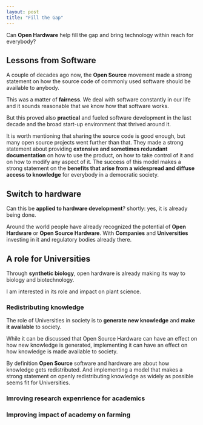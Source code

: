 ```yaml
---
layout: post
title: "Fill the Gap"
---
```


Can **Open Hardware** help fill the gap and bring technology within reach for
everybody?

## Lessons from Software

A couple of decades ago now, the **Open Source** movement made a strong
statement on how the source code of commonly used software should be available
to anybody.

This was a matter of **fairness**. We deal with software constantly in our
life and it sounds reasonable that we know how that software works.

But this proved also **practical** and fueled software development in the last
decade and the broad start-up environment that thrived around it.

It is worth mentioning that sharing the source code is good enough, but many
open source projects went further than that.
They made a strong statement about providing **extensive and sometimes redundant
documentation** on how to use the product, on how to take control of it and on
how to modify any aspect of it.
The success of this model makes a strong statement on the **benefits that arise
from a widespread and diffuse access to knowledge** for everybody in a
democratic society.

## Switch to hardware

Can this be **applied to hardware development**? shortly: yes, it is
already being done.

Around the world people have already recognized the potential of
**Open Hardware** or **Open Source Hardware**. With **Companies** and
**Universities** investing in it and regulatory bodies already there.

## A role for Universities

Through **synthetic biology**, open hardware is already making its way to
biology and biotechnology.

I am interested in its role and impact on plant science.

### Redistributing knowledge

The role of Universities in society is to **generate new knowledge** and **make
it available** to society.

While it can be discussed that Open Source Hardware can have an effect on how
new knowledge is generated, implementing it can have an effect on how knowledge
is made available to society.

By definition **Open Source** software and hardware are about how knowledge gets
redistributed. And implementing a model that makes a strong statement on openly
redistributing knowledge as widely as possible seems fit for Universities.

### Imroving research expenrience for academics

### Improving impact of academy on farming
